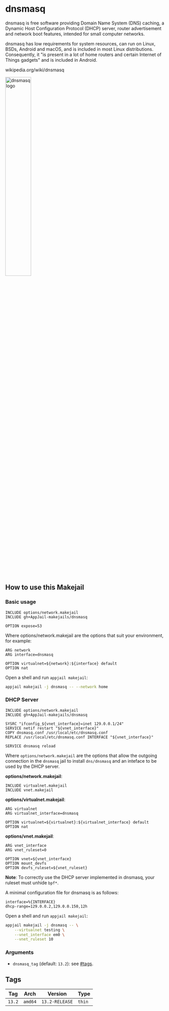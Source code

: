 # dnsmasq

dnsmasq is free software providing Domain Name System (DNS) caching, a Dynamic Host Configuration Protocol (DHCP) server, router advertisement and network boot features, intended for small computer networks.

dnsmasq has low requirements for system resources, can run on Linux, BSDs, Android and macOS, and is included in most Linux distributions. Consequently, it "is present in a lot of home routers and certain Internet of Things gadgets" and is included in Android.

wikipedia.org/wiki/dnsmasq

<img src="https://upload.wikimedia.org/wikipedia/commons/thumb/2/2c/Dnsmasq_icon.svg/800px-Dnsmasq_icon.svg.png" alt="dnsmasq logo" width="40%" height="auto">

## How to use this Makejail

### Basic usage

```
INCLUDE options/network.makejail
INCLUDE gh+AppJail-makejails/dnsmasq

OPTION expose=53
```

Where options/network.makejail are the options that suit your environment, for example:

```
ARG network
ARG interface=dnsmasq

OPTION virtualnet=${network}:${interface} default
OPTION nat
```

Open a shell and run `appjail makejail`:

```sh
appjail makejail -j dnsmasq -- --network home
```

### DHCP Server

```
INCLUDE options/network.makejail
INCLUDE gh+AppJail-makejails/dnsmasq

SYSRC "ifconfig_${vnet_interface}=inet 129.0.0.1/24"
SERVICE netif restart "${vnet_interface}"
COPY dnsmasq.conf /usr/local/etc/dnsmasq.conf
REPLACE /usr/local/etc/dnsmasq.conf INTERFACE "${vnet_interface}"

SERVICE dnsmasq reload
```

Where `options/network.makejail` are the options that allow the outgoing connection in the `dnsmasq` jail to install `dns/dnsmasq` and an inteface to be used by the DHCP server.

**options/network.makejail**:

```
INCLUDE virtualnet.makejail
INCLUDE vnet.makejail
```

**options/virtualnet.makejail**:

```
ARG virtualnet
ARG virtualnet_interface=dnsmasq

OPTION virtualnet=${virtualnet}:${virtualnet_interface} default
OPTION nat
```

**options/vnet.makejail**:

```
ARG vnet_interface
ARG vnet_ruleset=0

OPTION vnet=${vnet_interface}
OPTION mount_devfs
OPTION devfs_ruleset=${vnet_ruleset}
```

**Note**: To correctly use the DHCP server implemented in dnsmasq, your ruleset must unhide `bpf*`.

A minimal configuration file for dnsmasq is as follows:

```
interface=%{INTERFACE}
dhcp-range=129.0.0.2,129.0.0.150,12h
```

Open a shell and run `appjail makejail`:

```sh
appjail makejail -j dnsmasq -- \
	--virtualnet testing \
	--vnet_interface em0 \
	--vnet_ruleset 10
```

### Arguments

* `dnsmasq_tag` (default: `13.2`): see [#tags](#tags).

## Tags

| Tag    | Arch    | Version           | Type   |
| ------ | ------- | ----------------- | ------ |
| `13.2` | `amd64` | `13.2-RELEASE` | `thin` |
